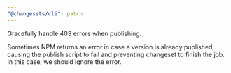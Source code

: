 ```yaml
---
"@changesets/cli": patch
---
```


Gracefully handle 403 errors when publishing.

Sometimes NPM returns an error in case a version is already published, causing the publish script to fail and preventing changeset to finish the job. In this case, we should ignore the error.
